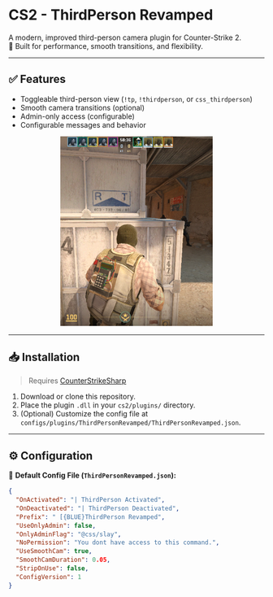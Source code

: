 # CS2 - ThirdPerson Revamped

A modern, improved third-person camera plugin for Counter-Strike 2.  
🧠 Built for performance, smooth transitions, and flexibility.

---

## ✅ Features
- Toggleable third-person view (`!tp`, `!thirdperson`, or `css_thirdperson`)
- Smooth camera transitions (optional)
- Admin-only access (configurable)
- Configurable messages and behavior

<p align="center"> <img src="https://github.com/KKNecmi/ThirdPerson-Revamped/blob/main/ThirdPerson/images/ScreenShotThirdPerson.png" alt="ThirdPerson Screenshot" width="300"/> </p>

---

## 📥 Installation
> Requires [CounterStrikeSharp](https://github.com/roflmuffin/CounterStrikeSharp)

1. Download or clone this repository.
2. Place the plugin `.dll` in your `cs2/plugins/` directory.
3. (Optional) Customize the config file at `configs/plugins/ThirdPersonRevamped/ThirdPersonRevamped.json`.

---

## ⚙️ Configuration

📁 **Default Config File (`ThirdPersonRevamped.json`):**
```json
{
  "OnActivated": "| ThirdPerson Activated",
  "OnDeactivated": "| ThirdPerson Deactivated",
  "Prefix": " [{BLUE}ThirdPerson Revamped",
  "UseOnlyAdmin": false,
  "OnlyAdminFlag": "@css/slay",
  "NoPermission": "You dont have access to this command.",
  "UseSmoothCam": true,
  "SmoothCamDuration": 0.05,
  "StripOnUse": false,
  "ConfigVersion": 1
}
